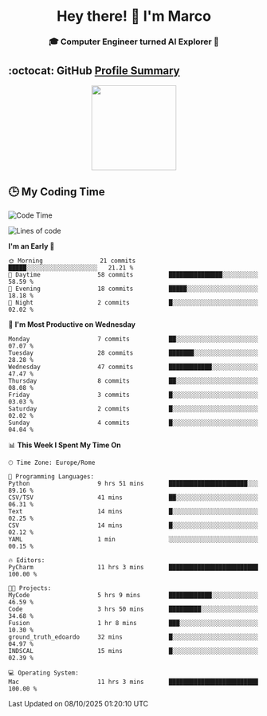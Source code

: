 <h1 align="center">Hey there! 👋 I'm Marco</h1> <h3 align="center">🎓 Computer Engineer turned AI Explorer 🌌</h3>

## :octocat: GitHub <a href="https://github.com/vn7n24fzkq/github-profile-summary-cards">Profile Summary</a>

<p align="center">
   <img style="height:170px;display:inline-block" src="http://github-profile-summary-cards.vercel.app/api/cards/profile-details?username=MarcoDelCore&theme=github_dark" />
</p>

## :clock3: My Coding Time 

<!--START_SECTION:waka-->
![Code Time](http://img.shields.io/badge/Code%20Time-183%20hrs%2046%20mins-blue)

![Lines of code](https://img.shields.io/badge/From%20Hello%20World%20I%27ve%20Written-105.3%20thousand%20lines%20of%20code-blue)

**I'm an Early 🐤** 

```text
🌞 Morning                21 commits          █████░░░░░░░░░░░░░░░░░░░░   21.21 % 
🌆 Daytime                58 commits          ███████████████░░░░░░░░░░   58.59 % 
🌃 Evening                18 commits          █████░░░░░░░░░░░░░░░░░░░░   18.18 % 
🌙 Night                  2 commits           █░░░░░░░░░░░░░░░░░░░░░░░░   02.02 % 
```
📅 **I'm Most Productive on Wednesday** 

```text
Monday                   7 commits           ██░░░░░░░░░░░░░░░░░░░░░░░   07.07 % 
Tuesday                  28 commits          ███████░░░░░░░░░░░░░░░░░░   28.28 % 
Wednesday                47 commits          ████████████░░░░░░░░░░░░░   47.47 % 
Thursday                 8 commits           ██░░░░░░░░░░░░░░░░░░░░░░░   08.08 % 
Friday                   3 commits           █░░░░░░░░░░░░░░░░░░░░░░░░   03.03 % 
Saturday                 2 commits           █░░░░░░░░░░░░░░░░░░░░░░░░   02.02 % 
Sunday                   4 commits           █░░░░░░░░░░░░░░░░░░░░░░░░   04.04 % 
```


📊 **This Week I Spent My Time On** 

```text
🕑︎ Time Zone: Europe/Rome

💬 Programming Languages: 
Python                   9 hrs 51 mins       ██████████████████████░░░   89.16 % 
CSV/TSV                  41 mins             ██░░░░░░░░░░░░░░░░░░░░░░░   06.31 % 
Text                     14 mins             █░░░░░░░░░░░░░░░░░░░░░░░░   02.25 % 
CSV                      14 mins             █░░░░░░░░░░░░░░░░░░░░░░░░   02.12 % 
YAML                     1 min               ░░░░░░░░░░░░░░░░░░░░░░░░░   00.15 % 

🔥 Editors: 
PyCharm                  11 hrs 3 mins       █████████████████████████   100.00 % 

🐱‍💻 Projects: 
MyCode                   5 hrs 9 mins        ████████████░░░░░░░░░░░░░   46.59 % 
Code                     3 hrs 50 mins       █████████░░░░░░░░░░░░░░░░   34.68 % 
Fusion                   1 hr 8 mins         ███░░░░░░░░░░░░░░░░░░░░░░   10.30 % 
ground_truth_edoardo     32 mins             █░░░░░░░░░░░░░░░░░░░░░░░░   04.97 % 
INDSCAL                  15 mins             █░░░░░░░░░░░░░░░░░░░░░░░░   02.39 % 

💻 Operating System: 
Mac                      11 hrs 3 mins       █████████████████████████   100.00 % 
```


 Last Updated on 08/10/2025 01:20:10 UTC
<!--END_SECTION:waka-->

